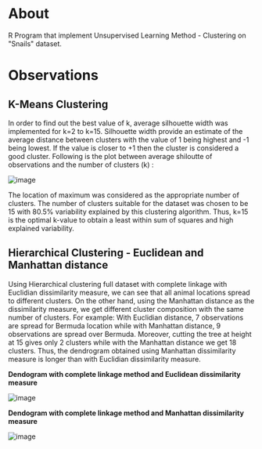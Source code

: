 # About

R Program that implement Unsupervised Learning Method - Clustering on "Snails" dataset.

# Observations

## K-Means Clustering

In order to find out the best value of k, average silhouette width was implemented for k=2 to k=15. Silhouette width provide an estimate of the average distance between clusters with the value of 1 being highest and -1 being lowest. If the value is closer to +1 then the cluster is considered a good cluster. Following is the plot between average shiloutte of observations and the number of clusters (k) :

![image](https://user-images.githubusercontent.com/72771903/113463191-33214b00-9470-11eb-8399-d353caa142d0.png)

The location of maximum was considered as the appropriate number of clusters. The number of clusters suitable for the dataset was chosen to be 15 with 80.5% variability explained by this clustering algorithm. Thus, k=15 is the optimal k-value to obtain a least within sum of squares and high explained variability.

## Hierarchical Clustering - Euclidean and Manhattan distance

Using Hierarchical clustering full dataset with complete linkage with Euclidian dissimilarity measure, we can see that all animal locations spread to different clusters. On the other hand, using the Manhattan distance as the dissimilarity measure, we get different cluster composition with the same number of clusters. For example: With Euclidian distance, 7 observations are spread for Bermuda location while with Manhattan distance, 9 observations are spread over Bermuda. Moreover, cutting the tree at height at 15 gives only 2 clusters while with the Manhattan distance we get 18 clusters. Thus, the dendrogram obtained using Manhattan dissimilarity measure is longer than with Euclidian dissimilarity measure.

**Dendogram with complete linkage method and Euclidean dissimilarity measure**

![image](https://user-images.githubusercontent.com/72771903/113496360-341fae80-953c-11eb-9506-bac322643a97.png)


**Dendogram with complete linkage method and Manhattan dissimilarity measure**

![image](https://user-images.githubusercontent.com/72771903/113496289-83191400-953b-11eb-9b08-e19db57d81a1.png)

